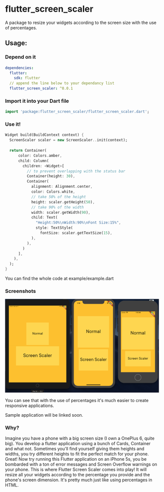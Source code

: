 # flutter_screen_scaler

A package to resize your widgets according to the screen size with the use of percentages.

## Usage:

### Depend on it

```yaml
dependencies:
  flutter:
    sdk: flutter
  // append the line below to your dependancy list
  flutter_screen_scaler: ^0.0.1
```

### Import it into your Dart file

```dart
import 'package:flutter_screen_scaler/flutter_screen_scaler.dart';
```

### Use it!

```dart
Widget build(BuildContext context) {
  ScreenScaler scaler = new ScreenScaler..init(context);

  return Container(
      color: Colors.amber,
      child: Column(
        children: <Widget>[
          // to prevent overlapping with the status bar
          Container(height: 30),
          Container(
            alignment: Alignment.center,
            color: Colors.white,
            // take 50% of the height
            height: scaler.getHeight(50),
            // take 90% of the width
            width: scaler.getWidth(90),
            child: Text(
              "Height:50%\nWidth:90%\nFont Size:15%",
              style: TextStyle(
                fontSize: scaler.getTextSize(15),
            ),
          ),
        )
      ],
    ),
  );
}
```

You can find the whole code at example/example.dart

### Screenshots

![screenshot](https://github.com/akassharjun/flutter-screen-scaler/blob/master/assets/sample_image_with_container.png?raw=true)

You can see that with the use of percentages it's much easier to create responsive applications.

Sample application will be linked soon.

### Why?

Imagine you have a phone with a big screen size (I own a OnePlus 6, quite big). You develop a flutter application using a bunch of Cards, Container and what not. Sometimes you'll find yourself giving them heights and widths, you try different heights to fit the perfect match for your phone. Great! Now try running this Flutter application on an iPhone 5s, you be bombarded with a ton of error messages and Screen Overflow warnings on your phone. This is where Flutter Screen Scaler comes into play! It will resize all your widgets according to the percentage you provide and the phone's screen dimension. It's pretty much just like using percentages in HTML.

